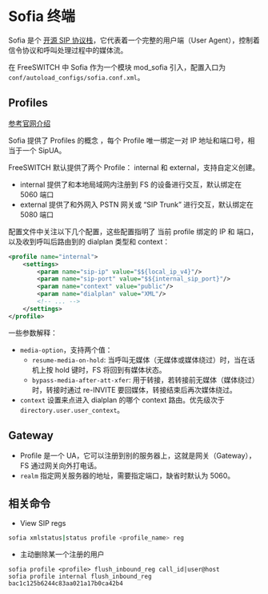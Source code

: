 # Sofia 终端

Sofia 是个 [开源 SIP 协议栈](https://github.com/freeswitch/sofia-sip)，它代表着一个完整的用户端（User Agent），控制着信令协议和呼叫处理过程中的媒体流。

在 FreeSWITCH 中 Sofia 作为一个模块 mod_sofia 引入，配置入口为 `conf/autoload_configs/sofia.conf.xml`。

## Profiles

[参考官网介绍](https://freeswitch.org/confluence/display/FREESWITCH/Configuring+FreeSWITCH#ConfiguringFreeSWITCH-SIPProfilessip-profiles)

Sofia 提供了 Profiles 的概念 ，每个 Profile 唯一绑定一对 IP 地址和端口号，相当于一个 SipUA。

FreeSWITCH 默认提供了两个 Profile： internal 和 external，支持自定义创建。

- internal 提供了和本地局域网内注册到 FS 的设备进行交互，默认绑定在 5060 端口
- external 提供了和外网入 PSTN 网关或 “SIP Trunk” 进行交互，默认绑定在 5080 端口

配置文件中关注以下几个配置，这些配置指明了 当前 profile 绑定的 IP 和 端口，以及收到呼叫后路由到的 dialplan 类型和 context：

```xml
<profile name="internal">
    <settings>
        <param name="sip-ip" value="$${local_ip_v4}"/>
        <param name="sip-port" value="$${internal_sip_port}"/>
        <param name="context" value="public"/>
        <param name="dialplan" value="XML"/>
        <!-- ... -->
    </settings>
</profile>
```

一些参数解释：

- `media-option`，支持两个值：
    - `resume-media-on-hold`: 当呼叫无媒体（无媒体或媒体绕过）时，当在话机上按 hold 键时，FS 将回到有媒体状态。
    - `bypass-media-after-att-xfer`: 用于转接，若转接前无媒体（媒体绕过）时，转接时通过 re-INVITE 要回媒体，转接结束后再次媒体绕过。
- `context` 设置来点进入 dialplan 的哪个 context 路由。优先级次于 `directory.user.user_context`。

## Gateway

- Profile 是一个 UA，它可以注册到别的服务器上，这就是网关（Gateway），FS 通过网关向外打电话。
- `realm` 指定网关服务器的地址，需要指定端口，缺省时默认为 5060。

## 相关命令

- View SIP regs

```sh
sofia xmlstatus|status profile <profile_name> reg
```

- 主动删除某一个注册的用户

```
sofia profile <profile> flush_inbound_reg call_id|user@host
sofia profile internal flush_inbound_reg bac1c125b6244c83aa021a17b0ca42b4
```
